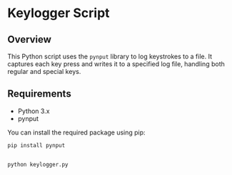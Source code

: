 # Keylogger Script

## Overview

This Python script uses the `pynput` library to log keystrokes to a file. It captures each key press and writes it to a specified log file, handling both regular and special keys.

## Requirements

- Python 3.x
- pynput

You can install the required package using pip:

```bash
pip install pynput


python keylogger.py
